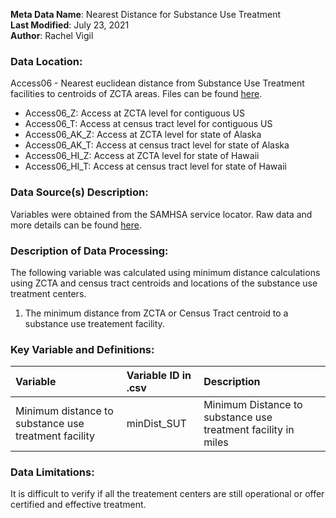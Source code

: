 **Meta Data Name**: Nearest Distance for Substance Use Treatment   
**Last Modified**: July 23, 2021  
**Author**: Rachel Vigil  

### Data Location: 
Access06 - Nearest euclidean distance from Substance Use Treatment facilities to centroids of ZCTA areas. Files can be found [here](https://github.com/GeoDaCenter/opioid-policy-scan/tree/master/data_final).
* Access06_Z: Access at ZCTA level for contiguous US
* Access06_T: Access at census tract level for contiguous US
* Access06_AK_Z: Access at ZCTA level for state of Alaska
* Access06_AK_T: Access at census tract level for state of Alaska
* Access06_HI_Z: Access at ZCTA level for state of Hawaii
* Access06_HI_T: Access at census tract level for state of Hawaii

### Data Source(s) Description:  
Variables were obtained from the SAMHSA service locator. Raw data and more details can be found [here](https://findtreatment.samhsa.gov/locator).


### Description of Data Processing: 
The following variable was calculated using minimum distance calculations using ZCTA and census tract centroids and locations of the substance use treatment centers.
 1. The minimum distance from ZCTA or Census Tract centroid to a substance use treatement facility.

### Key Variable and Definitions:
| Variable | Variable ID in .csv | Description |
|:---------|:--------------------|:------------|
| Minimum distance to substance use treatment facility |minDist_SUT|Minimum Distance to substance use treatment facility in miles|

### Data Limitations:
It is difficult to verify if all the treatement centers are still operational or offer certified and effective treatment. 
